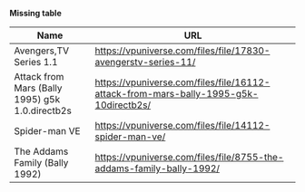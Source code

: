 **Missing table**

| Name | URL |
| ---- | --- |                
| Avengers,TV Series 1.1 | https://vpuniverse.com/files/file/17830-avengerstv-series-11/ |
| Attack from Mars (Bally 1995) g5k 1.0.directb2s | https://vpuniverse.com/files/file/16112-attack-from-mars-bally-1995-g5k-10directb2s/ |
| Spider-man VE | https://vpuniverse.com/files/file/14112-spider-man-ve/ |
| The Addams Family (Bally 1992) | https://vpuniverse.com/files/file/8755-the-addams-family-bally-1992/ |
